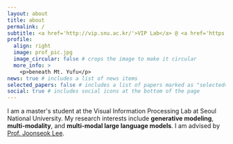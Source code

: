 ```yaml
---
layout: about
title: about
permalink: /
subtitle: <a href='http://vip.snu.ac.kr/'>VIP Lab</a> @ <a href='https://en.snu.ac.kr/'>Seoul National University</a>
profile:
  align: right
  image: prof_pic.jpg
  image_circular: false # crops the image to make it circular
  more_info: >
    <p>beneath Mt. Yufu</p>
news: true # includes a list of news items
selected_papers: false # includes a list of papers marked as "selected={true}"
social: true # includes social icons at the bottom of the page
---
```


I am a master's student at the Visual Information Processing Lab at Seoul National University. My research interests include **generative modeling**, **multi-modality**, and **multi-modal large language models**. I am advised by [Prof. Joonseok Lee](http://joonseok.net/).

